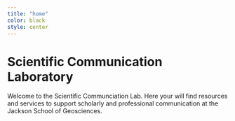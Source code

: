 ```yaml
---
title: "home"
color: black
style: center
---
```


# Scientific Communication Laboratory

Welcome to the Scientific Communciation Lab.  Here your will find resources and services to support scholarly and professional communication at the Jackson School of Geosciences.
